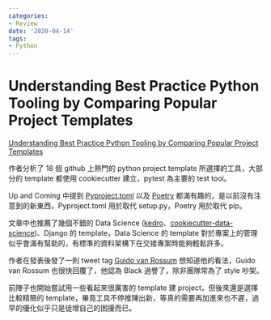 ```yaml
---
categories:
- Review
date: '2020-04-14'
tags:
- Python
---
```


# Understanding Best Practice Python Tooling by Comparing Popular Project Templates

[Understanding Best Practice Python Tooling by Comparing Popular Project Templates](https://medium.com/better-programming/understanding-best-practice-python-tooling-by-comparing-popular-project-templates-6eba49229106)

作者分析了 18 個 github 上熱門的 python project template 所選擇的工具，大部分的 template 都使用 cookiecutter 建立，pytest 為主要的 test tool。

Up and Coming 中提到 [Pyproject.toml](https://www.python.org/dev/peps/pep-0518/) 以及 [Poetry](https://github.com/python-poetry/poetry) 都滿有趣的，是以前沒有注意到的新東西，Pyproject.toml 用於取代 setup.py，Poetry 用於取代 pip。

文章中也推薦了幾個不錯的 Data Science ([kedro](https://github.com/quantumblacklabs/kedro)、[cookiecutter-data-science](https://github.com/drivendata/cookiecutter-data-science))、Django 的 template，Data Science 的 template 對於專案上的管理似乎會滿有幫助的，有標準的資料架構下在交接專案時能夠輕鬆許多。

作者在發表後發了一則 tweet tag [Guido van Rossum](https://en.wikipedia.org/wiki/Guido_van_Rossum) 想知道他的看法，Guido van Rossum 也很快回覆了，他認為 Black 過譽了，除非團隊常為了 style 吵架。

前陣子也開始嘗試用一些看起來很厲害的 template 建 project，但後來還是選擇比較精簡的 template，畢竟工具不停推陳出新，等真的需要再加進來也不遲，過早的優化似乎只是徒增自己的困擾而已。